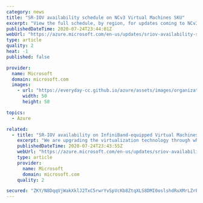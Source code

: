 ```yaml
---
category: news
title: "SR-IOV availability schedule on NCv3 Virtual Machines SKU"
excerpt: "View the full schedule, by region, for updates coming to NCv3 Virtual machines."
publishedDateTime: 2020-07-24T23:44:01Z
webUrl: "https://azure.microsoft.com/en-us/updates/sriov-availability-schedule-on-ncv3-virtual-machines-sku/"
type: article
quality: 2
heat: -1
published: false

provider:
  name: Microsoft
  domain: microsoft.com
  images:
    - url: "https://everyday-cc.github.io/azure/assets/images/organizations/microsoft.com-50x50.jpg"
      width: 50
      height: 50

topics:
  - Azure

related:
  - title: "SR-IOV availability on InfiniBand-equipped Virtual Machines"
    excerpt: "We are upgrading the virtualization technology through which customer VMs can access our high-bandwidth, low-latency InfiniBand network on our RDMA-enabled VM Sizes.  By enabling SR-IOV (Single Root I/O Virtualization), customers will be able to use any MPI (Message Passing Interface) implementation"
    publishedDateTime: 2020-07-24T23:43:55Z
    webUrl: "https://azure.microsoft.com/en-us/updates/sriov-availability-on-infinibandequipped-virtual-machines/"
    type: article
    provider:
      name: Microsoft
      domain: microsoft.com
    quality: 2

secured: "ZKY/N8DqqVjWakXklJ2TxC5rwrYvSpVcKb8ZtqXLS8DMI0oslshdRuXMrLZrP1800zHiogQ8Zpb2vsnhQAC4BGo2bOuKgNvZGirrca4typ+Rszr/lVow1YzcS+a8CCuqcwwRPYVRYs1P7Vvn7fjnrimS5DYwAny5v/d2LyVE2xUoZ9o3iTN/zsmAverZgugf+neKr7Q29LWCys/RzWYg9F8Q3XLfp9XI/y/QuYKit7q+btVaWRnIvdS2K8S/Z2ZhHAyUDQn1k5YHIzF8YsLnrelsaQiin5psd8JYSgmHiX5jAOgz+poSdIwtHRbA3bhb9j82F9Y1UK6s9/3dfMDHQw==;ZFFKs2y0WEg8jfxMWu4MDQ=="
---
```


